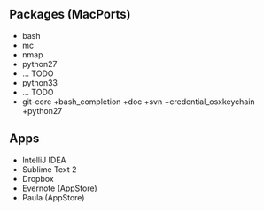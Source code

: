 ## Packages (MacPorts)

* bash
* mc
* nmap
* python27
* ... TODO 
* python33
* ... TODO
* git-core +bash_completion +doc +svn +credential_osxkeychain +python27

## Apps

* IntelliJ IDEA 
* Sublime Text 2
* Dropbox
* Evernote (AppStore)
* Paula (AppStore)
